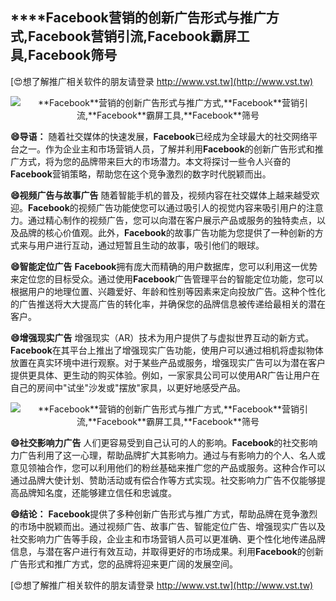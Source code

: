 ## ****Facebook**营销的创新广告形式与推广方式,**Facebook**营销引流,**Facebook**霸屏工具,**Facebook**筛号**

[😍想了解推广相关软件的朋友请登录 http://www.vst.tw](http://www.vst.tw)

 <center><img src="https://vst.tw/MP4/tuiguang/png/0.png" alt="**Facebook**营销的创新广告形式与推广方式,**Facebook**营销引流,**Facebook**霸屏工具,**Facebook**筛号"></center>

**😄导语：**
随着社交媒体的快速发展，**Facebook**已经成为全球最大的社交网络平台之一。作为企业主和市场营销人员，了解并利用**Facebook**的创新广告形式和推广方式，将为您的品牌带来巨大的市场潜力。本文将探讨一些令人兴奋的**Facebook**营销策略，帮助您在这个竞争激烈的数字时代脱颖而出。

**😄视频广告与故事广告**
随着智能手机的普及，视频内容在社交媒体上越来越受欢迎。**Facebook**的视频广告功能使您可以通过吸引人的视觉内容来吸引用户的注意力。通过精心制作的视频广告，您可以向潜在客户展示产品或服务的独特卖点，以及品牌的核心价值观。此外，**Facebook**的故事广告功能为您提供了一种创新的方式来与用户进行互动，通过短暂且生动的故事，吸引他们的眼球。

**😄智能定位广告**
**Facebook**拥有庞大而精确的用户数据库，您可以利用这一优势来定位您的目标受众。通过使用**Facebook**广告管理平台的智能定位功能，您可以根据用户的地理位置、兴趣爱好、年龄和性别等因素来定向投放广告。这种个性化的广告推送将大大提高广告的转化率，并确保您的品牌信息被传递给最相关的潜在客户。

**😄增强现实广告**
增强现实（AR）技术为用户提供了与虚拟世界互动的新方式。**Facebook**在其平台上推出了增强现实广告功能，使用户可以通过相机将虚拟物体放置在真实环境中进行观察。对于某些产品或服务，增强现实广告可以为潜在客户提供更具体、更生动的购买体验。例如，一家家具公司可以使用AR广告让用户在自己的房间中"试坐"沙发或"摆放"家具，以更好地感受产品。

 <center><img src="https://vst.tw/MP4/tuiguang/png/1.png" alt="**Facebook**营销的创新广告形式与推广方式,**Facebook**营销引流,**Facebook**霸屏工具,**Facebook**筛号"></center>

**😄社交影响力广告**
人们更容易受到自己认可的人的影响。**Facebook**的社交影响力广告利用了这一心理，帮助品牌扩大其影响力。通过与有影响力的个人、名人或意见领袖合作，您可以利用他们的粉丝基础来推广您的产品或服务。这种合作可以通过品牌大使计划、赞助活动或有偿合作等方式实现。社交影响力广告不仅能够提高品牌知名度，还能够建立信任和忠诚度。

**😄结论：**
**Facebook**提供了多种创新广告形式与推广方式，帮助品牌在竞争激烈的市场中脱颖而出。通过视频广告、故事广告、智能定位广告、增强现实广告以及社交影响力广告等手段，企业主和市场营销人员可以更准确、更个性化地传递品牌信息，与潜在客户进行有效互动，并取得更好的市场成果。利用**Facebook**的创新广告形式和推广方式，您的品牌将迎来更广阔的发展空间。

[😍想了解推广相关软件的朋友请登录 http://www.vst.tw](http://www.vst.tw)



